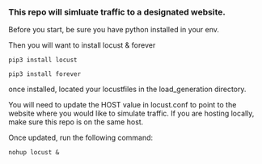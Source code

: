 ### This repo will simluate traffic to a designated website.

Before you start, be sure you have python installed in your env.

Then you will want to install locust & forever

`pip3 install locust`

`pip3 install forever`

once installed, located your locustfiles in the load_generation directory.

You will need to update the HOST value in locust.conf to point to the website where you would like to simulate traffic. 
If you are hosting locally, make sure this repo is on the same host.

Once updated, run the following command:

`nohup locust &`
